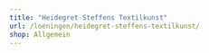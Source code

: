 ```yaml
---
title: "Heidegret Steffens Textilkunst"
url: /loeningen/heidegret-steffens-textilkunst/
shop: Allgemein
---
```

